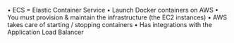 • ECS = Elastic Container Service
• Launch Docker containers on AWS
• You must provision & maintain the infrastructure (the EC2 instances)
• AWS takes care of starting / stopping containers
• Has integrations with the Application Load Balancer